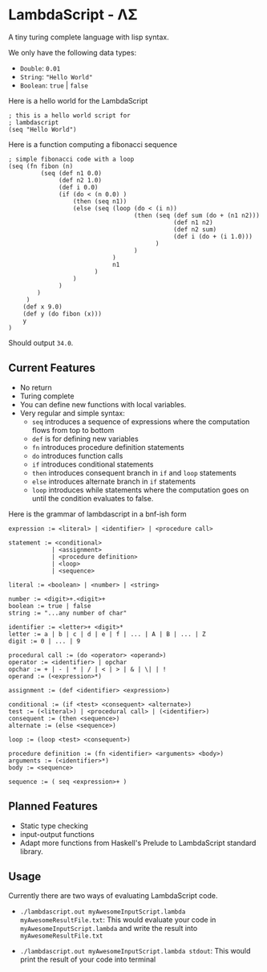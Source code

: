 # LambdaScript - ΛΣ

A tiny turing complete language with lisp syntax.


We only have the following data types:

- `Double`: `0.01`
- `String`: `"Hello World"`
- `Boolean`: `true` | `false`

Here is a hello world for the LambdaScript

```
; this is a hello world script for
; lambdascript
(seq "Hello World")

```

Here is a function computing a fibonacci sequence

```
; simple fibonacci code with a loop
(seq (fn fibon (n)
         (seq (def n1 0.0)
              (def n2 1.0)
              (def i 0.0)
              (if (do < (n 0.0) )
                  (then (seq n1))
                  (else (seq (loop (do < (i n))
                                   (then (seq (def sum (do + (n1 n2)))
                                              (def n1 n2)
                                              (def n2 sum)
                                              (def i (do + (i 1.0)))
                                         )
                                   )
                             )
                             n1
                        )
                  )
              )
        )
     )
    (def x 9.0)
    (def y (do fibon (x)))
    y
)

```
Should output `34.0`.

## Current Features

- No return
- Turing complete
- You can define new functions with local variables.
- Very regular and simple syntax:
    - `seq` introduces a sequence of expressions where the computation flows
      from top to bottom
    - `def` is for defining new variables
    - `fn` introduces procedure definition statements
    - `do` introduces function calls
    - `if` introduces conditional statements
    - `then` introduces consequent branch in `if` and `loop` statements
    - `else` introduces alternate branch in `if` statements
    - `loop` introduces while statements where the computation goes on until
      the condition evaluates to false.

Here is the grammar of lambdascript in a bnf-ish form

```
expression := <literal> | <identifier> | <procedure call>

statement := <conditional>
            | <assignment>
            | <procedure definition> 
            | <loop>
            | <sequence>

literal := <boolean> | <number> | <string>

number := <digit>+.<digit>+
boolean := true | false
string := "...any number of char"

identifier := <letter>+ <digit>*
letter := a | b | c | d | e | f | ... | A | B | ... | Z
digit := 0 | ... | 9

procedural call := (do <operator> <operand>)
operator := <identifier> | opchar
opchar := + | - | * | / | < | > | & | \| | !
operand := (<expression>*)

assignment := (def <identifier> <expression>)

conditional := (if <test> <consequent> <alternate>)
test := (<literal>) | <procedural call> | (<identifier>)
consequent := (then <sequence>)
alternate := (else <sequence>)

loop := (loop <test> <consequent>)

procedure definition := (fn <identifier> <arguments> <body>)
arguments := (<identifier>*)
body := <sequence>

sequence := ( seq <expression>+ )

```

## Planned Features

- Static type checking
- input-output functions
- Adapt more functions from Haskell's Prelude to LambdaScript standard
  library.

## Usage

Currently there are two ways of evaluating LambdaScript code.

- `./lambdascript.out myAwesomeInputScript.lambda myAwesomeResultFile.txt`: This
  would evaluate your code in `myAwesomeInputScript.lambda` and write the
  result into `myAwesomeResultFile.txt`

- `./lambdascript.out myAwesomeInputScript.lambda stdout`: This would print the
  result of your code into terminal
